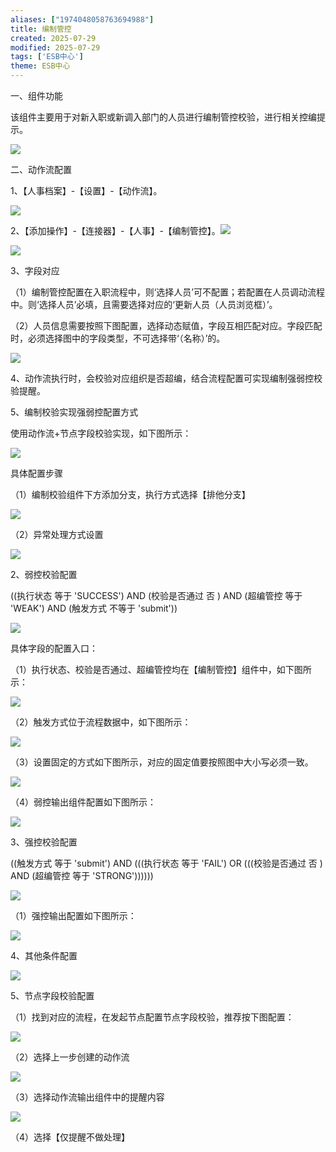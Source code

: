 ```yaml
---
aliases: ["1974048058763694988"]
title: 编制管控
created: 2025-07-29
modified: 2025-07-29
tags: ['ESB中心']
theme: ESB中心
---
```


一、组件功能

该组件主要用于对新入职或新调入部门的人员进行编制管控校验，进行相关控编提示。

![](https://myhelpdoc.oss-cn-heyuan.aliyuncs.com/mdimages/c1a7663490d29e3b8b72b9be54ec9dc7.jpg)

二、动作流配置

1、【人事档案】-【设置】-【动作流】。

![](https://myhelpdoc.oss-cn-heyuan.aliyuncs.com/mdimages/6e52ad8aebe05c8a3f48fe5f319f4e8b.jpg)

2、【添加操作】-【连接器】-【人事】-【编制管控】。![](https://myhelpdoc.oss-cn-heyuan.aliyuncs.com/mdimages/2212db8388f2b14ef988e8c091e3f22a.jpg)

![](https://myhelpdoc.oss-cn-heyuan.aliyuncs.com/mdimages/280e82119bc94507c6586f3a86e4ad86.jpg)

3、字段对应

（1）编制管控配置在入职流程中，则‘选择人员’可不配置；若配置在人员调动流程中。则‘选择人员’必填，且需要选择对应的‘更新人员（人员浏览框）’。

（2）人员信息需要按照下图配置，选择动态赋值，字段互相匹配对应。字段匹配时，必须选择图中的字段类型，不可选择带‘（名称）’的。

![](https://myhelpdoc.oss-cn-heyuan.aliyuncs.com/mdimages/b4f6ac9f80f1ffe7c0711b2d19373df5.jpg)

4、动作流执行时，会校验对应组织是否超编，结合流程配置可实现编制强弱控校验提醒。

5、编制校验实现强弱控配置方式

使用动作流+节点字段校验实现，如下图所示：

![](https://myhelpdoc.oss-cn-heyuan.aliyuncs.com/mdimages/26ce134769c913d10c9af4f8d8789e92.jpg)

具体配置步骤

（1）编制校验组件下方添加分支，执行方式选择【排他分支】

![](https://myhelpdoc.oss-cn-heyuan.aliyuncs.com/mdimages/d1d2d10633e83f1e322a0900eb7fd87d.jpg)

（2）异常处理方式设置

![](https://myhelpdoc.oss-cn-heyuan.aliyuncs.com/mdimages/40a87e4f6c75a10c10c0894a67a16b9e.jpg)

2、弱控校验配置

((执行状态 等于 'SUCCESS') AND (校验是否通过 否 ) AND (超编管控 等于 'WEAK') AND (触发方式 不等于 'submit'))

![](https://myhelpdoc.oss-cn-heyuan.aliyuncs.com/mdimages/1ecdf2c452fa94f7857d78f046904bdd.jpg)

具体字段的配置入口：

（1）执行状态、校验是否通过、超编管控均在【编制管控】组件中，如下图所示：

![](https://myhelpdoc.oss-cn-heyuan.aliyuncs.com/mdimages/5517363484350d83c41fdedac9b626b1.jpg)

（2）触发方式位于流程数据中，如下图所示：

![](https://myhelpdoc.oss-cn-heyuan.aliyuncs.com/mdimages/934d483d6f24f00ceee36144fda12848.jpg)

（3）设置固定的方式如下图所示，对应的固定值要按照图中大小写必须一致。

![](https://myhelpdoc.oss-cn-heyuan.aliyuncs.com/mdimages/1ff10166ee09f3ea20233ffb715f4b1c.jpg)

（4）弱控输出组件配置如下图所示：

![](https://myhelpdoc.oss-cn-heyuan.aliyuncs.com/mdimages/c9fb1b2a4f7bb62d7b4bb242f928cd7d.jpg)

3、强控校验配置

((触发方式 等于 'submit') AND (((执行状态 等于 'FAIL') OR (((校验是否通过 否 ) AND (超编管控 等于 'STRONG'))))))

![](https://myhelpdoc.oss-cn-heyuan.aliyuncs.com/mdimages/648bf1caaec5319623ce005453a78d95.jpg)

（1）强控输出配置如下图所示：

![](https://myhelpdoc.oss-cn-heyuan.aliyuncs.com/mdimages/52b33a9ecc49a92235ccdb88bbc7bbde.jpg)

4、其他条件配置

![](https://myhelpdoc.oss-cn-heyuan.aliyuncs.com/mdimages/6f9c1384681c16afe08034b54ce7521f.jpg)

5、节点字段校验配置

（1）找到对应的流程，在发起节点配置节点字段校验，推荐按下图配置：

![](https://myhelpdoc.oss-cn-heyuan.aliyuncs.com/mdimages/e3ae8d25c21e5116f0d5d54a59bf92a2.jpg)

（2）选择上一步创建的动作流

![](https://myhelpdoc.oss-cn-heyuan.aliyuncs.com/mdimages/1cc199e1a853401c8b24fbd08dd811b5.jpg)

（3）选择动作流输出组件中的提醒内容

![](https://myhelpdoc.oss-cn-heyuan.aliyuncs.com/mdimages/64cd10f280f41a2cbe33cbb7f66d9d06.jpg)

（4）选择【仅提醒不做处理】

